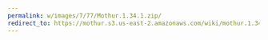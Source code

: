 ```yaml
---
permalink: w/images/7/77/Mothur.1.34.1.zip/
redirect_to: https://mothur.s3.us-east-2.amazonaws.com/wiki/mothur.1.34.1.zip
---
```


